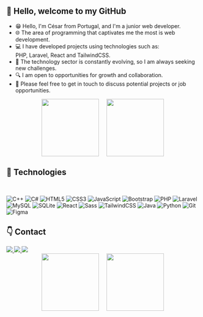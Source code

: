 ## 👋 Hello, welcome to my GitHub 

- 😁 Hello, I'm César from Portugal, and I'm a junior web developer.
- 🌐 The area of programming that captivates me the most is web development.
- 💻 I have developed projects using technologies such as:<br>PHP, Laravel, React and TailwindCSS.
- 🚀 The technology sector is constantly evolving, so I am always seeking new challenges.
- 🔍 I am open to opportunities for growth and collaboration.
- 📩 Please feel free to get in touch to discuss potential projects or job opportunities. 

<div style="display: flex; justify-content: center; gap: 20px;">
  <a href="https://github.com/cesar-daniel15">
    <img height="150em" src="https://github-readme-stats.vercel.app/api?username=cesar-daniel15&show_icons=true&theme=github_dark_dimmed&include_all_commits=true&count_private=true"/>
  </a>
  
  <a href="https://github.com/cesar-daniel15">
    <img height="150em" src="https://github-readme-stats.vercel.app/api/top-langs/?username=cesar-daniel15&layout=compact&langs_count=6&theme=github_dark_dimmed"/>
  </a>
</div>

## 💪 Technologies
<div style="display: inline_block"><br>
  
  ![C++](https://img.shields.io/badge/C++-00599C?style=for-the-badge&logo=cplusplus&logoColor=white)
  ![C#](https://img.shields.io/badge/C%23-239120?style=for-the-badge&logo=csharp&logoColor=white)
  ![HTML5](https://img.shields.io/badge/HTML5-E34F26?style=for-the-badge&logo=html5&logoColor=white)
  ![CSS3](https://img.shields.io/badge/CSS3-1572B6?style=for-the-badge&logo=css3&logoColor=white)
  ![JavaScript](https://img.shields.io/badge/JavaScript-F7DF1E?style=for-the-badge&logo=javascript&logoColor=black)
  ![Bootstrap](https://img.shields.io/badge/Bootstrap-563D7C?style=for-the-badge&logo=bootstrap&logoColor=white)
  ![PHP](https://img.shields.io/badge/PHP-777BB4?style=for-the-badge&logo=php&logoColor=white)
  ![Laravel](https://img.shields.io/badge/Laravel-FF2D20?style=for-the-badge&logo=laravel&logoColor=white)
  ![MySQL](https://img.shields.io/badge/MySQL-4479A1?style=for-the-badge&logo=mysql&logoColor=white)
  ![SQLite](https://img.shields.io/badge/SQLite-003B57?style=for-the-badge&logo=sqlite&logoColor=white)
  ![React](https://img.shields.io/badge/React-20232A?style=for-the-badge&logo=react&logoColor=61DAFB)
  ![Sass](https://img.shields.io/badge/Sass-CC6699?style=for-the-badge&logo=sass&logoColor=white)
  ![TailwindCSS](https://img.shields.io/badge/TailwindCSS-38B2AC?style=for-the-badge&logo=tailwind-css&logoColor=white)
  ![Java](https://img.shields.io/badge/Java-007396?style=for-the-badge&logo=java&logoColor=white)
  ![Python](https://img.shields.io/badge/Python-3776AB?style=for-the-badge&logo=python&logoColor=white)
  ![Git](https://img.shields.io/badge/Git-F05033?style=for-the-badge&logo=git&logoColor=white)
  ![Figma](https://img.shields.io/badge/Figma-F24E1E?style=for-the-badge&logo=figma&logoColor=white)

</div>
  
## 👇 Contact
<div> 
  <a href="mailto:cesardaniel.contacto@gmail.com">
    <img src="https://img.shields.io/badge/Email-D14836?style=for-the-badge&logo=gmail&logoColor=white" target="_blank">
  </a>
  <a href="https://www.linkedin.com/in/cesar-daniel15/">
    <img src="https://img.shields.io/badge/LinkedIn-0077B5?style=for-the-badge&logo=linkedin&logoColor=white" target="_blank">
  </a>
  <a href="https://discord.com/users/543916819292094506">
    <img src="https://img.shields.io/badge/Discord-5865F2?style=for-the-badge&logo=discord&logoColor=white" target="_blank">
  </a>
</div>

<div style="display: flex; justify-content: center; gap: 20px;">
  <a href="https://github.com/cesar-daniel15">
    <img height="150em" src="https://github-readme-stats.vercel.app/api?username=cesar-daniel15&show_icons=true&theme=github_dark_dimmed&include_all_commits=true&count_private=true"/>
  </a>
  
  <a href="https://github.com/cesar-daniel15">
    <img height="150em" src="https://github-readme-stats.vercel.app/api/top-langs/?username=cesar-daniel15&layout=compact&langs_count=6&theme=github_dark_dimmed"/>
  </a>
</div>
